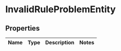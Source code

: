 
# InvalidRuleProblemEntity

## Properties
Name | Type | Description | Notes
------------ | ------------- | ------------- | -------------



